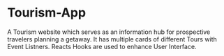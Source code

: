 # Tourism-App
A Tourism website which serves as an information hub for
prospective travelers planning a getaway. 
It has multiple cards of different Tours with Event Listners.
Reacts Hooks are used to enhance User Interface.
